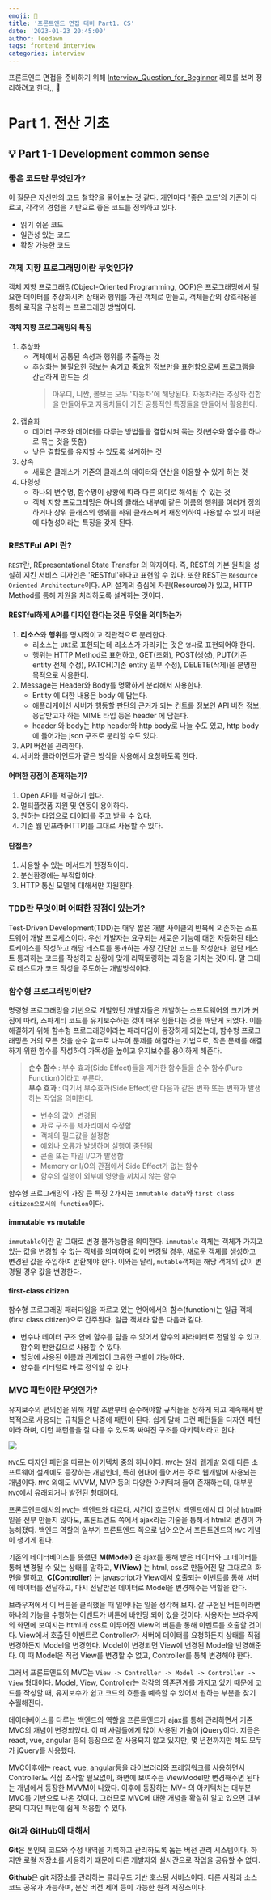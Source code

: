 ```yaml
---
emoji: 🤡
title: '프론트엔드 면접 대비 Part1. CS'
date: '2023-01-23 20:45:00'
author: leedawn
tags: frontend interview
categories: interview
---
```


프론트엔드 면접을 준비하기 위해 [Interview_Question_for_Beginner](https://github.com/JaeYeopHan/Interview_Question_for_Beginner) 레포를 보며 정리하려고 한다,, 😬

# Part 1. 전산 기초

## 💡 Part 1-1 Development common sense

### 좋은 코드란 무엇인가?

이 질문은 자신만의 코드 철학?을 물어보는 것 같다. 개인마다 '좋은 코드'의 기준이 다르고, 각각의 경험을 기반으로 좋은 코드를 정의하고 있다.

- 읽기 쉬운 코드
- 일관성 있는 코드
- 확장 가능한 코드

### 객체 지향 프로그래밍이란 무엇인가?

객체 지향 프로그래밍(Object-Oriented Programming, OOP)은 프로그래밍에서 필요한 데이터를 추상화시켜 상태와 행위를 가진 객체로 만들고, 객체들간의 상호작용을 통해 로직을 구성하는 프로그래밍 방법이다.

#### 객체 지향 프로그래밍의 특징

1. 추상화
   - 객체에서 공통된 속성과 행위를 추출하는 것
   - 추상화는 불필요한 정보는 숨기고 중요한 정보만을 표현함으로써 프로그램을 간단하게 만드는 것
     > 아우디, 니싼, 볼보는 모두 '자동차'에 해당된다. 자동차라는 추상화 집합을 만들어두고 자동차들이 가진 공통적인 특징들을 만들어서 활용한다.
2. 캡슐화
   - 데이터 구조와 데이터를 다루는 방법들을 결합시켜 묶는 것(변수와 함수를 하나로 묶는 것을 뜻함)
   - 낮은 결합도를 유지할 수 있도록 설계하는 것
3. 상속
   - 새로운 클래스가 기존의 클래스의 데이터와 연산을 이용할 수 있게 하는 것
4. 다형성
   - 하나의 변수명, 함수명이 상황에 따라 다른 의미로 해석될 수 있는 것
   - 객체 지향 프로그래밍은 하나의 클래스 내부에 같은 이름의 행위를 여러개 정의하거나 상위 클래스의 행위를 하위 클래스에서 재정의하여 사용할 수 있기 때문에 다형성이라는 특징을 갖게 된다.

### RESTFul API 란?

`REST`란, REpresentational State Transfer 의 약자이다. 즉, REST의 기본 원칙을 성실히 지킨 서비스 디자인은 'RESTful'하다고 표현할 수 있다. 또한 REST는 `Resource Oriented Architecture`이다. API 설계의 중심에 자원(Resource)가 있고, HTTP Method를 통해 자원을 처리하도록 설계하는 것이다.

#### RESTful하게 API를 디자인 한다는 것은 무엇을 의미하는가

1. **리소스**와 **행위**를 명시적이고 직관적으로 분리한다.
   - 리소스는 `URI`로 표현되는데 리소스가 가리키는 것은 `명사`로 표현되어야 한다.
   - 행위는 HTTP Method로 표현하고, GET(조회), POST(생성), PUT(기존 entity 전체 수정), PATCH(기존 entity 일부 수정), DELETE(삭제)을 분명한 목적으로 사용한다.
2. Message는 Header와 Body를 명확하게 분리해서 사용한다.
   - Entity 에 대한 내용은 body 에 담는다.
   - 애플리케이션 서버가 행동할 판단의 근거가 되는 컨트롤 정보인 API 버전 정보, 응답받고자 하는 MIME 타입 등은 header 에 담는다.
   - header 와 body는 http header와 http body로 나눌 수도 있고, http body에 들어가는 json 구조로 분리할 수도 있다.
3. API 버전을 관리한다.
4. 서버와 클라이언트가 같은 방식을 사용해서 요청하도록 한다.

#### 어떠한 장점이 존재하는가?

1. Open API를 제공하기 쉽다.
2. 멀티플랫폼 지원 및 연동이 용이하다.
3. 원하는 타입으로 데이터를 주고 받을 수 있다.
4. 기존 웹 인프라(HTTP)를 그대로 사용할 수 있다.

#### 단점은?

1. 사용할 수 있는 메서드가 한정적이다.
2. 분산환경에는 부적합하다.
3. HTTP 통신 모델에 대해서만 지원한다.

### TDD란 무엇이며 어떠한 장점이 있는가?

Test-Driven Development(TDD)는 매우 짧은 개발 사이클의 반복에 의존하는 소프트웨어 개발 프로세스이다. 우선 개발자는 요구되는 새로운 기능에 대한 자동화된 테스트케이스를 작성하고 해당 테스트를 통과하는 가장 간단한 코드를 작성한다. 일단 테스트 통과하는 코드를 작성하고 상황에 맞게 리팩토링하는 과정을 거치는 것이다. 말 그대로 테스트가 코드 작성을 주도하는 개발방식이다.

### 함수형 프로그래밍이란?

명령형 프로그래밍을 기반으로 개발했던 개발자들은 개발하는 소프트웨어의 크기가 커짐에 따라, 스파게티 코드를 유지보수하는 것이 매우 힘들다는 것을 깨닫게 되었다. 이를 해결하기 위해 함수형 프로그래밍이라는 패러다임이 등장하게 되었는데, 함수형 프로그래밍은 거의 모든 것을 순수 함수로 나누어 문제를 해결하는 기법으로, 작은 문제를 해결하기 위한 함수를 작성하여 가독성을 높이고 유지보수를 용이하게 해준다.

> **순수 함수** : 부수 효과(Side Effect)들을 제거한 함수들을 순수 함수(Pure Function)이라고 부른다.  
> **부수 효과** : 여기서 부수효과(Side Effect)란 다음과 같은 변화 또는 변화가 발생하는 작업을 의미한다.
>
> - 변수의 값이 변경됨
> - 자료 구조를 제자리에서 수정함
> - 객체의 필드값을 설정함
> - 예외나 오류가 발생하며 실행이 중단됨
> - 콘솔 또는 파일 I/O가 발생함
> - Memory or I/O의 관점에서 Side Effect가 없는 함수
> - 함수의 실행이 외부에 영향을 끼치지 않는 함수

함수형 프로그래밍의 가장 큰 특징 2가지는 `immutable data`와 `first class citizen으로서의 function`이다.

#### immutable vs mutable

`immutable`이란 말 그대로 변경 불가능함을 의미한다. `immutable` 객체는 객체가 가지고 있는 값을 변경할 수 없는 객체를 의미하며 값이 변경될 경우, 새로운 객체를 생성하고 변경된 값을 주입하여 반환해야 한다. 이와는 달리, `mutable`객체는 해당 객체의 값이 변경될 경우 값을 변경한다.

#### first-class citizen

함수형 프로그래밍 패러다임을 따르고 있는 언어에서의 함수(function)는 일급 객체(first class citizen)으로 간주된다. 일급 객체라 함은 다음과 같다.

- 변수나 데이터 구조 안에 함수를 담을 수 있어서 함수의 파라미터로 전달할 수 있고, 함수의 반환값으로 사용할 수 있다.
- 할당에 사용된 이름과 관계없이 고유한 구별이 가능하다.
- 함수를 리터럴로 바로 정의할 수 있다.

### MVC 패턴이란 무엇인가?

유지보수의 편의성을 위해 개발 초반부터 준수해야할 규칙들을 정하게 되고 계속해서 반복적으로 사용되는 규칙들은 나중에 패턴이 된다. 쉽게 말해 그런 패턴들을 디자인 패턴이라 하며, 이런 패턴들을 잘 따를 수 있도록 짜여진 구조를 아키텍처라고 한다.

![](https://velog.velcdn.com/images%2Fluna238%2Fpost%2F0b553c84-0fc0-4549-a17c-7c03568f3f65%2Fimage.png)

`MVC`도 디자인 패턴을 따르는 아키텍처 중의 하나이다. `MVC`는 원래 웹개발 외에 다른 소프트웨어 설계에도 등장하는 개념인데, 특히 현대에 들어서는 주로 웹개발에 사용되는 개념이다. `MVC` 외에도 MVVM, MVP 등의 다양한 아키텍처 들이 존재하는데, 대부분 `MVC`에서 유래되거나 발전된 형태이다.

프론트엔드에서의 `MVC`는 백엔드와 다르다. 시간이 흐르면서 백엔드에서 더 이상 html파일을 전부 만들지 않아도, 프론트엔드 쪽에서 ajax라는 기술을 통해서 html의 변경이 가능해졌다. 백엔드 역할의 일부가 프론트엔드 쪽으로 넘어오면서 프론트엔드의 `MVC` 개념이 생기게 된다.

기존의 데이터베이스를 뜻했던 **M(Model)** 은 ajax를 통해 받은 데이터와 그 데이터를 통해 변경될 수 있는 상태를 말하고, **V(View)** 는 html, css로 만들어진 말 그대로의 화면을 말하고, **C(Controller)** 는 javascript가 View에서 호출되는 이벤트를 통해 서버에 데이터를 전달하고, 다시 전달받은 데이터로 Model을 변경해주는 역할을 한다.

브라우저에서 이 버튼을 클릭했을 때 일어나는 일을 생각해 보자. 잘 구현된 버튼이라면 하나의 기능을 수행하는 이벤트가 버튼에 바인딩 되어 있을 것이다. 사용자는 브라우저의 화면에 보여지는 html과 css로 이루어진 View의 버튼을 통해 이벤트를 호출할 것이다. View에서 호출된 이벤트로 Controller가 서버에 데이터를 요청하든지 상태를 직접 변경하든지 Model을 변경한다. Model이 변경되면 View에 변경된 Model을 반영해준다. 이 때 Model은 직접 View를 변경할 수 없고, Controller를 통해 변경해야 한다.

그래서 프론트엔드의 MVC는 `View -> Controller -> Model -> Controller -> View` 형태이다. Model, View, Controller는 각각의 의존관계를 가지고 있기 때문에 코드를 작성할 때, 유지보수가 쉽고 코드의 흐름을 예측할 수 있어서 원하는 부분을 찾기 수월해진다.

데이터베이스를 다루는 백엔드의 역할을 프론트엔드가 ajax를 통해 관리하면서 기존 MVC의 개념이 변경되었다. 이 때 사람들에게 많이 사용된 기술이 jQuery이다. 지금은 react, vue, angular 등의 등장으로 잘 사용되지 않고 있지만, 몇 년전까지만 해도 모두가 jQuery를 사용했다.

MVC이후에는 react, vue, angular등을 라이브러리와 프레임워크를 사용하면서 Controller도 직접 조작할 필요없이, 화면에 보여주는 ViewModel만 변경해주면 된다는 개념에서 등장한 MVVM이 나왔다. 이후에 등장하는 MV\* 의 아키텍처는 대부분 MVC를 기반으로 나온 것이다. 그러므로 MVC에 대한 개념을 확실히 알고 있으면 대부분의 디자인 패턴에 쉽게 적응할 수 있다.

### Git과 GitHub에 대해서

**Git**은 본인의 코드와 수정 내역을 기록하고 관리하도록 돕는 버전 관리 시스템이다. 하지만 로컬 저장소를 사용하기 떄문에 다른 개발자와 실시간으로 작업을 공유할 수 없다.

**Github**은 git 저장소를 관리하는 클라우드 기반 호스팅 서비스이다. 다른 사람과 소스코드 공유가 가능하며, 분산 버전 제어 등이 가능한 원격 저장소이다.

```toc

```
